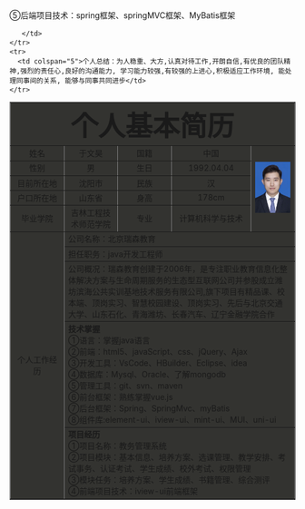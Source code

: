 <html>
<head>
    <meta charset="UTF-8">
    <title>个人简历</title>
</head>
<body>
    <table style="width:100%" border="1" cellpadding="0" cellspacing="3" align="center" bgcolor="#33333">
    <tr align="center" >
    <td align="center" colspan="5">
    <font size="13"><b>个人基本简历</b></font>
    </td>
    </tr>
    <tr align="center">
    <td width="150">姓名</td>
    <td width="200">于文昊</td>
    <td width="150">国籍</td>
    <td width="200">中国</td>
    <td width="200" rowspan="5"><img src="./yuwenhao.png"></td>
    </tr>
    <tr align="center">
    <td width="225">性别</td>
    <td width="225">男</td>
    <td width="225">生日</td>
    <td width="225">1992.04.04</td>
    </tr>
    <tr align="center">
    <td>目前所在地</td>
    <td>沈阳市</td>
    <td>民族</td>
    <td>汉</td>
    </tr>
    <tr align="center">
    <td>户口所在地</td>
    <td>山东省</td>
    <td>身高</td>
    <td>178cm</td>
    </tr>
    <tr align="center">
    <td>毕业学院</td>
    <td>吉林工程技术师范学院</td>
    <td>专业</td>
    <td>计算机科学与技术</td>
    </tr>
    <tr align="center">
      <td rowspan ="9" align="middle">个人工作经历</td>
      <td colspan="4" align="left">公司名称：北京瑞森教育</td>
    </tr>
    <tr>
      <td colspan="4">担任职务：java开发工程师</td>
    </tr>
    <tr>
      <td colspan="4">公司概况：瑞森教育创建于2006年，是专注职业教育信息化整体解决方案与生命周期服务的生态型互联网公司并参股成立潍坊滨海公共实训基地技术服务有限公司,旗下项目有精品课、校本端、顶岗实习、智慧校园建设、顶岗实习、先后与北京交通大学、山东石化、青海潍坊、长春汽车、辽宁金融学院合作</td>
    </tr>
    <tr>
      <td colspan="4"><strong>技术掌握</strong> <br/>
                      ①语言：掌握java语言 <br/>
                      ②前端：html5、javaScript、css、jQuery、Ajax <br/>
                      ③开发工具：VsCode、HBuilder、Eclipse、idea <br/>
                      ④数据库：Mysql、Oracle、了解mongodb <br/>
                      ⑤管理工具：git、svn、maven <br/>
                      ⑥前台框架：熟练掌握vue.js <br/>
                      ⑦后台框架：Spring、SpringMvc、myBatis <br/>
                      ⑧组件库:element-ui、iview-ui、mint-ui、MUI、uni-ui
        </td>
    </tr>
    <tr>
      <td colspan="4"><strong>项目经历</strong><br/>
                      ①项目名称：教务管理系统<br/>
                      ②项目模块：基本信息、培养方案、选课管理、教学安排、考试事务、认证考试、学生成绩、校外考试、权限管理 <br/>
                      ③模块任务：培养方案、学生成绩、书籍管理、综合测评 <br/>
                      ④前端项目技术：iview-ui前端框架 <br/></td>
                      ⑤后端项目技术：spring框架、springMVC框架、MyBatis框架<br/>
        
       </td>               
    </tr>
    <tr>
      <td colspan="5">个人总结：为人稳重、大方,认真对待工作,开朗自信,有优良的团队精神,强烈的责任心,良好的沟通能力, 学习能力较强,有较强的上进心,积极适应工作环境, 能处理同事间的关系, 能够与同事共同进步</td>
    </tr>
  </table>
</body>
</html>

